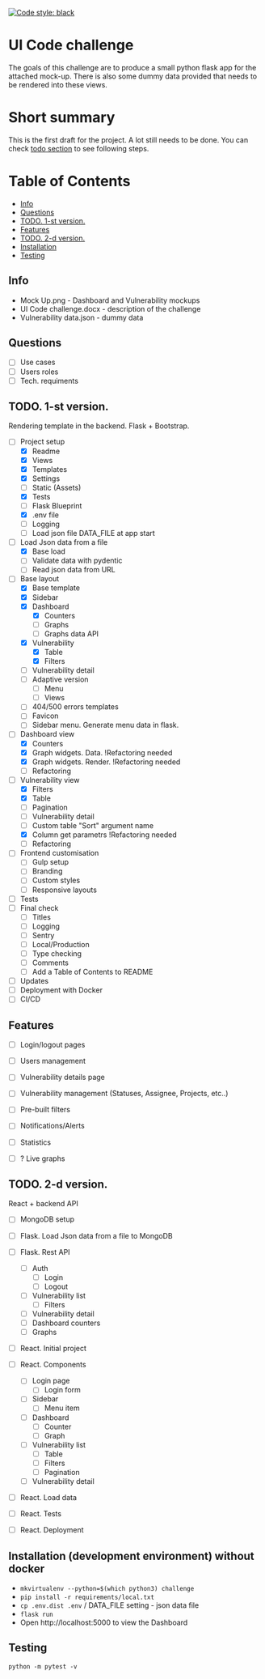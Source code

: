 [![Code style: black](https://img.shields.io/badge/code%20style-black-000000.svg)](https://github.com/psf/black)

# UI Code challenge
The goals of this challenge are to produce a small python flask app for the attached mock-up. There is also some dummy data provided that needs to be rendered into these views.

# Short summary
This is the first draft for the project.
A lot still needs to be done.
You can check [todo section](#todo-1-st-version) to see following steps.

# Table of Contents
 - [Info](#info)
 - [Questions](#questions)
 - [TODO. 1-st version.](#todo-1-st-version)
 - [Features](#features)
 - [TODO. 2-d version.](#todo-2-d-version)
 - [Installation](#installation-development-environment-without-docker)
 - [Testing](#testing)

## Info
 - Mock Up.png - Dashboard and Vulnerability mockups
 - UI Code challenge.docx - description of the challenge
 - Vulnerability data.json - dummy data

## Questions
 - [ ] Use cases
 - [ ] Users roles
 - [ ] Tech. requiments

## TODO. 1-st version.
Rendering template in the backend. Flask + Bootstrap.
 - [ ] Project setup
    - [x] Readme
    - [x] Views
    - [x] Templates
    - [x] Settings
    - [ ] Static (Assets)
    - [x] Tests
    - [ ] Flask Blueprint
    - [x] .env file
    - [ ] Logging
    - [ ] Load json file DATA_FILE at app start
 - [ ] Load Json data from a file
     - [x] Base load
     - [ ] Validate data with pydentic
     - [ ] Read json data from URL
 - [ ] Base layout
    - [x] Base template
    - [x] Sidebar
    - [x] Dashboard
        - [x] Counters
        - [ ] Graphs
        - [ ] Graphs data API
    - [x] Vulnerability
        - [x] Table
        - [x] Filters
    - [ ] Vulnerability detail
    - [ ] Adaptive version
      - [ ] Menu
      - [ ] Views
    - [ ] 404/500 errors templates
    - [ ] Favicon
    - [ ] Sidebar menu. Generate menu data in flask.
 - [ ] Dashboard view
    - [x] Counters
    - [x] Graph widgets. Data. !Refactoring needed
    - [x] Graph widgets. Render. !Refactoring needed
    - [ ] Refactoring
 - [ ] Vulnerability view
    - [x] Filters
    - [x] Table
    - [ ] Pagination
    - [ ] Vulnerability detail
    - [ ] Custom table "Sort" argument name
    - [x] Column get parametrs !Refactoring needed
    - [ ] Refactoring
 - [ ] Frontend customisation
    - [ ] Gulp setup
    - [ ] Branding
    - [ ] Custom styles
    - [ ] Responsive layouts
 - [ ] Tests
 - [ ] Final check
    - [ ] Titles
    - [ ] Logging
    - [ ] Sentry
    - [ ] Local/Production
    - [ ] Type checking
    - [ ] Comments
    - [ ] Add a Table of Contents to README
 - [ ] Updates
 - [ ] Deployment with Docker
 - [ ] CI/CD

## Features
 - [ ] Login/logout pages
 - [ ] Users management
 - [ ] Vulnerability details page
 - [ ] Vulnerability management (Statuses, Assignee, Projects, etc..)
 - [ ] Pre-built filters
 - [ ] Notifications/Alerts
 - [ ] Statistics
 - [ ] ? Live graphs


## TODO. 2-d version.
React + backend API
 - [ ]  MongoDB setup
 - [ ]  Flask. Load Json data from a file to MongoDB
 - [ ]  Flask. Rest API
	 - [ ]  Auth
        - [ ] Login
        - [ ] Logout
	 - [ ]  Vulnerability list
        - [ ]  Filters
	 - [ ]  Vulnerability detail
	 - [ ]  Dashboard counters
	 - [ ]  Graphs
 - [ ]  React. Initial project
 - [ ]  React. Components
	 - [ ] Login page
        - [ ] Login form
	 - [ ] Sidebar
		 - [ ] Menu item
	 - [ ]  Dashboard
		 - [ ]  Counter
		 - [ ]  Graph
	 - [ ]  Vulnerability list
		 - [ ]  Table
		 - [ ]  Filters
         - [ ]  Pagination
	 - [ ]  Vulnerability detail
 - [ ]  React. Load data
 - [ ]  React. Tests
 - [ ]  React. Deployment


## Installation (development environment) without docker
 - ```mkvirtualenv --python=$(which python3) challenge```
 - ```pip install -r requirements/local.txt```
 - ```cp .env.dist .env``` / DATA_FILE setting - json data file
 - ```flask run```
 - Open http://localhost:5000 to view the Dashboard

## Testing
```python -m pytest -v```
